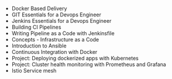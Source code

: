 

- Docker Based Delivery
- GIT Essentials for a Devops Engineer
- Jenkins Essentials for a Devops Engineer
- Building CI Pipelines 
- Writing Pipeline as a Code with Jenkinsfile
- Concepts - Infrastructure as a Code
- Introduction to Ansible
- Continuous Integration with Docker
- Project: Deploying dockerized apps with Kubernetes
- Project: Cluster health monitoring with Prometheus and Grafana
- Istio Service mesh

